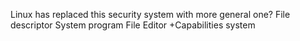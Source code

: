 Linux has replaced this security system with more general one? 
File descriptor 
System program
File Editor
+Capabilities system
